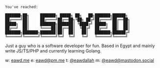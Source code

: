```
You've reached:

███████╗██╗     ███████╗ █████╗ ██╗   ██╗███████╗██████╗ 
██╔════╝██║     ██╔════╝██╔══██╗╚██╗ ██╔╝██╔════╝██╔══██╗
█████╗  ██║     ███████╗███████║ ╚████╔╝ █████╗  ██║  ██║
██╔══╝  ██║     ╚════██║██╔══██║  ╚██╔╝  ██╔══╝  ██║  ██║
███████╗███████╗███████║██║  ██║   ██║   ███████╗██████╔╝
╚══════╝╚══════╝╚══════╝╚═╝  ╚═╝   ╚═╝   ╚══════╝╚═════╝  
```

Just a guy who is a software developer for fun. Based in Egypt and mainly write JS/TS/PHP and currently learning Golang.

w: [eawd.me](https://eawd.me)
e: eawd@pm.me
t: [@eawdallah](https://twitter.com/eawdallah)
m: [@eawd@mastodon.social](https://mastodon.social/@eawd)

<!--
**eawd/eawd** is a ✨ _special_ ✨ repository because its `README.md` (this file) appears on your GitHub profile.

Here are some ideas to get you started:

- 🔭 I’m currently working on ...
- 🌱 I’m currently learning ...
- 👯 I’m looking to collaborate on ...
- 🤔 I’m looking for help with ...
- 💬 Ask me about ...
- 📫 How to reach me: ...
- 😄 Pronouns: ...
- ⚡ Fun fact: ...
-->
